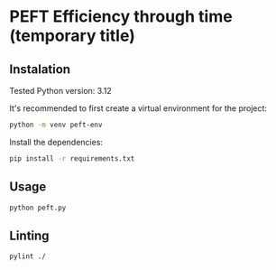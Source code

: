 # PEFT Efficiency through time (temporary title)



## Instalation

Tested Python version: 3.12

It's recommended to first create a virtual environment for the project:
```bash
python -m venv peft-env
```

Install the dependencies:
```bash
pip install -r requirements.txt
```

## Usage

```bash
python peft.py
```

## Linting
```bash
pylint ./
```